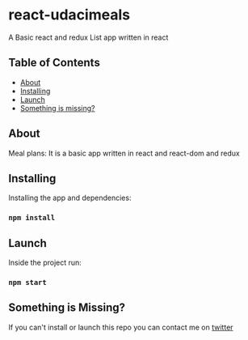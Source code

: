 # react-udacimeals
<p>A Basic react and redux List app written in react</p>

## Table of Contents

- [About](#about)
- [Installing](#installing)
- [Launch](#launch)
- [Something is missing?](#something-is-missing)

## About
Meal plans: It is a basic app written in react and react-dom and redux

## Installing
Installing the app and dependencies:
### `npm install`

## Launch
Inside the project run:
### `npm start`

## Something is Missing?
If you can't install or launch this repo you can contact me on [twitter](https://twitter.com/hanslgarcia)
